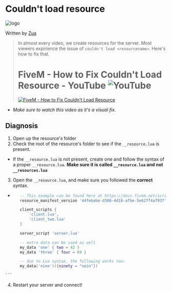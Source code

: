 [zua]: https://github.com/thatziv
[logo]: https://raw.githubusercontent.com/jevajs/jeva-screen/master/main.png
# Couldn't load resource
 ![logo][logo]

 Written by [Zua][zua]
 > In almost every video, we create resources for the server. Most viewers expirience the issue of `couldn't load <resourcename>`. Here's how to fix that.
 > # FiveM - How to Fix Couldn't Load Resource - YouTube ![YouTube](https://s.ytimg.com/yts/img/favicon-vfl8qSV2F.ico)
 > [![FiveM - How to Fix Couldn't Load Resource](http://img.youtube.com/vi/cPJzei0cPFU/0.jpg)](http://www.youtube.com/watch?v=cPJzei0cPFU) 
  - *Make sure to watch this video as it's a visual fix.*
## Diagnosis
 1. Open up the resource's folder
 2. Check the root of the resource's folder to see if the `__resource.lua` is present. 
  - If the `__resource.lua` is not present, create one and follow the syntax of a proper `__resource.lua`.
  **Make sure it is called `__resource.lua` and not `__resources.lua`**
 3. Open the `__resource.lua`, and make sure you followed the **correct** syntax.
  *  ```lua
        -- This example can be found here at https://docs.fivem.net/scripting-reference/resource-manifest/resource-manifest/#example
        resource_manifest_version '44febabe-d386-4d18-afbe-5e627f4af937'

        client_scripts {
            'client.lua',
            'client_two.lua'
        }

        server_script 'server.lua'

        -- extra data can be used as well
        my_data 'one' { two = 42 }
        my_data 'three' { four = 69 }

        -- due to Lua syntax, the following works too:
        my_data('nine')({ninety = "nein"})
    ```
 4. Restart your server and connect!
